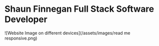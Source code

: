 # Shaun Finnegan Full Stack Software Developer
![Website Image on different devices](/assets/images/read me responsive.png)